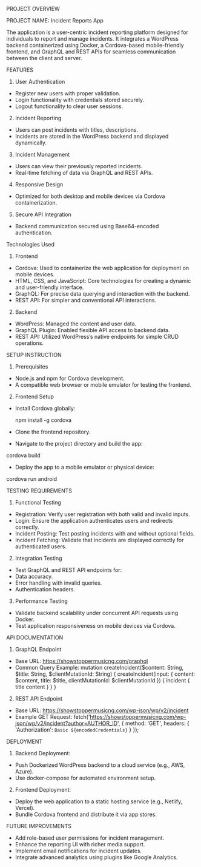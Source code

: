 PROJECT OVERVIEW

PROJECT NAME: Incident Reports App

The application is a user-centric incident reporting platform designed for individuals to report and manage incidents. It integrates a WordPress backend containerized using Docker, a Cordova-based mobile-friendly frontend, and GraphQL and REST APIs for seamless communication between the client and server.

FEATURES
1. User Authentication

-   Register new users with proper validation.
-   Login functionality with credentials stored securely.
-   Logout functionality to clear user sessions.

2. Incident Reporting
-   Users can post incidents with titles, descriptions.
-   Incidents are stored in the WordPress backend and displayed dynamically.

3. Incident Management
-   Users can view their previously reported incidents.
-   Real-time fetching of data via GraphQL and REST APIs.

4. Responsive Design
-   Optimized for both desktop and mobile devices via Cordova containerization.

5. Secure API Integration
-   Backend communication secured using Base64-encoded authentication.

Technologies Used
1. Frontend
-   Cordova: Used to containerize the web application for deployment on mobile devices.
-   HTML, CSS, and JavaScript: Core technologies for creating a dynamic and user-friendly interface.
-   GraphQL: For precise data querying and interaction with the backend.
-   REST API: For simpler and conventional API interactions.

2. Backend
-   WordPress: Managed the content and user data.
-   GraphQL Plugin: Enabled flexible API access to backend data.
-   REST API: Utilized WordPress’s native endpoints for simple CRUD operations.

SETUP INSTRUCTION
1. Prerequisites
-   Node.js and npm for Cordova development.
-   A compatible web browser or mobile emulator for testing the frontend.

2. Frontend Setup
-   Install Cordova globally:

    npm install -g cordova
    
-   Clone the frontend repository.
-   Navigate to the project directory and build the app:

cordova build

-   Deploy the app to a mobile emulator or physical device:

cordova run android

TESTING REQUIREMENTS
1. Functional Testing
-   Registration: Verify user registration with both valid and invalid inputs.
-   Login: Ensure the application authenticates users and redirects correctly.
-   Incident Posting: Test posting incidents with and without optional fields.
-   Incident Fetching: Validate that incidents are displayed correctly for authenticated users.

2. Integration Testing
-   Test GraphQL and REST API endpoints for:
-   Data accuracy.
-   Error handling with invalid queries.
-   Authentication headers.

3. Performance Testing
-   Validate backend scalability under concurrent API requests using Docker.
-   Test application responsiveness on mobile devices via Cordova.

API DOCUMENTATION
1. GraphQL Endpoint
-   Base URL: https://showstoppermusicng.com/graphql
-   Common Query Example:
        mutation createIncident($content: String, $title: String, $clientMutationId: String) {
          createIncident(input: { content: $content, title: $title, clientMutationId: $clientMutationId }) {
            incident {
              title
              content
            }
          }
        }

2. REST API Endpoint
-   Base URL: https://showstoppermusicng.com/wp-json/wp/v2/incident
-   Example GET Request:
        fetch('https://showstoppermusicng.com/wp-json/wp/v2/incident?author=AUTHOR_ID', {
          method: 'GET',
          headers: {
            'Authorization': `Basic ${encodedCredentials}`
          }
        });

DEPLOYMENT
1. Backend Deployment:
-   Push Dockerized WordPress backend to a cloud service (e.g., AWS, Azure).
-   Use docker-compose for automated environment setup.

2. Frontend Deployment:
-   Deploy the web application to a static hosting service (e.g., Netlify, Vercel).
-   Bundle Cordova frontend and distribute it via app stores.

FUTURE IMPROVEMENTS
-   Add role-based user permissions for incident management.
-   Enhance the reporting UI with richer media support.
-   Implement email notifications for incident updates.
-   Integrate advanced analytics using plugins like Google Analytics.